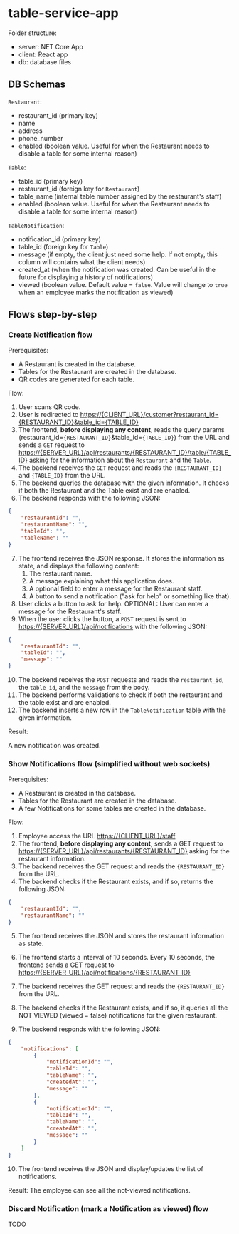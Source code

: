 # table-service-app

Folder structure:

- server: NET Core App
- client: React app
- db: database files

## DB Schemas

`Restaurant`:
- restaurant_id (primary key)
- name
- address
- phone_number
- enabled (boolean value. Useful for when the Restaurant needs to disable a table for some internal reason)

`Table`:
- table_id (primary key)
- restaurant_id (foreign key for `Restaurant`)
- table_name (internal table number assigned by the restaurant's staff)
- enabled (boolean value. Useful for when the Restaurant needs to disable a table for some internal reason)

`TableNotification`:
- notification_id (primary key)
- table_id (foreign key for `Table`)
- message (if empty, the client just need some help. If not empty, this column will contains what the client needs)
- created_at (when the notification was created. Can be useful in the future for displaying a history of notifications)
- viewed (boolean value. Default value = `false`. Value will change to `true` when an employee marks the notification as viewed)

## Flows step-by-step

### Create Notification flow

Prerequisites:

- A Restaurant is created in the database.
- Tables for the Restaurant are created in the database.
- QR codes are generated for each table.

Flow:

1. User scans QR code.
2. User is redirected to [https://{CLIENT_URL}/customer?restaurant_id={RESTAURANT_ID}&table_id={TABLE_ID}](https://{CLIENT_URL}/customer?restaurant_id={RESTAURANT_ID}&table_id={TABLE_ID})
3. The frontend, **before displaying any content**, reads the query params (restaurant_id=`{RESTAURANT_ID}`&table_id=`{TABLE_ID}`) from the URL and sends a `GET` request to [https://{SERVER_URL}/api/restaurants/{RESTAURANT_ID}/table/{TABLE_ID}](https://{SERVER_URL}/api/restaurants/{RESTAURANT_ID}/table/{TABLE_ID}) asking for the information about the `Restaurant` and the `Table`.
4. The backend receives the `GET` request and reads the `{RESTAURANT_ID}` and `{TABLE_ID}` from the URL.
5. The backend queries the database with the given information. It checks if both the Restaurant and the Table exist and are enabled.
6. The backend responds with the following JSON:

```json
{ 
    "restaurantId": "", 
    "restaurantName": "", 
    "tableId": "", 
    "tableName": ""
}
```

7. The frontend receives the JSON response. It stores the information as state, and displays the following content:
   1. The restaurant name.
   2. A message explaining what this application does.
   3. A optional field to enter a message for the Restaurant staff.
   4. A button to send a notification ("ask for help" or something like that).
8. User clicks a button to ask for help. OPTIONAL: User can enter a message for the Restaurant's staff.
9.  When the user clicks the button, a `POST` request is sent to [https://{SERVER_URL}/api/notifications](https://{SERVER_URL}/api/notifications) with the following JSON: 

```json    
{ 
    "restaurantId": "", 
    "tableId": "", 
    "message": ""
}
```

10. The backend receives the `POST` requests and reads the `restaurant_id`, the `table_id`, and the `message` from the body.
11. The backend performs validations to check if both the restaurant and the table exist and are enabled.
12. The backend inserts a new row in the `TableNotification` table with the given information.

Result:

A new notification was created.

### Show Notifications flow (simplified without web sockets)

Prerequisites:

- A Restaurant is created in the database.
- Tables for the Restaurant are created in the database.
- A few Notifications for some tables are created in the database.

Flow:

1. Employee access the URL [https://{CLIENT_URL}/staff](https://{CLIENT_URL}/staff)
2. The frontend, **before displaying any content**, sends a GET request to [https://{SERVER_URL}/api/restaurants/{RESTAURANT_ID}](https://{SERVER_URL}/api/restaurants/{RESTAURANT_ID}) asking for the restaurant information.
3. The backend receives the GET request and reads the `{RESTAURANT_ID}` from the URL.
4. The backend checks if the Restaurant exists, and if so, returns the following JSON:

```json
{
    "restaurantId": "",
    "restaurantName": ""
}
```
5. The frontend receives the JSON and stores the restaurant information as state.
6. The frontend starts a interval of 10 seconds. Every 10 seconds, the frontend sends a GET request to [https://{SERVER_URL}/api/notifications/{RESTAURANT_ID}](https://{SERVER_URL}/api/notifications/{RESTAURANT_ID})

7. The backend receives the GET request and reads the `{RESTAURANT_ID}` from the URL.
8. The backend checks if the Restaurant exists, and if so, it queries all the NOT VIEWED (viewed = false) notifications for the given restaurant.

9. The backend responds with the following JSON:

```json
{ 
    "notifications": [
        {
            "notificationId": "",
            "tableId": "",
            "tableName": "",
            "createdAt": "",
            "message": ""
        }, 
        {
            "notificationId": "",
            "tableId": "",
            "tableName": "",
            "createdAt": "",
            "message": ""
        }
    ]
}
```
10. The frontend receives the JSON and display/updates the list of notifications.

Result:
The employee can see all the not-viewed notifications.

### Discard Notification (mark a Notification as viewed) flow

TODO
